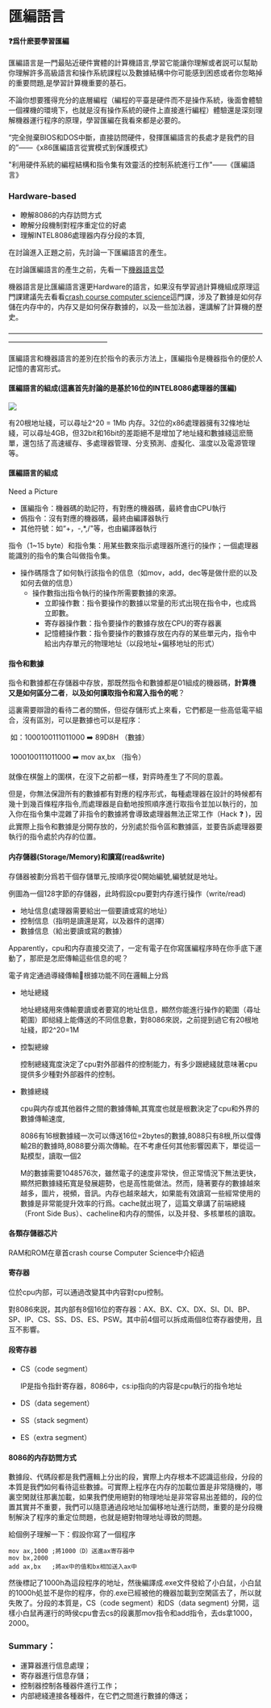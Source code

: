 # 匯編語言

#### :question:爲什麽要學習匯編

匯編語言是一門最貼近硬件實體的計算機語言,學習它能讓你理解或者説可以幫助你理解許多高級語言和操作系統課程以及數據結構中你可能感到困惑或者你忽略掉的重要問題,是學習計算機重要的基石。

不論你想要獲得充分的底層編程（編程的平臺是硬件而不是操作系統，後面會體驗一個裸機的環境下，也就是沒有操作系統的硬件上直接進行編程）體驗還是深刻理解機器運行程序的原理，學習匯編在我看來都是必要的。

“完全抛棄BIOS和DOS中斷，直接訪問硬件，發揮匯編語言的長處才是我們的目的”——《x86匯編語言從實模式到保護模式》

"利用硬件系統的編程結構和指令集有效靈活的控制系統進行工作"——《匯編語言》

### Hardware-based

- 瞭解8086的内存訪問方式
- 瞭解分段機制對程序重定位的好處
- 理解INTEL8086處理器内存分段的本質,

在討論進入正題之前，先討論一下匯編語言的產生。

在討論匯編語言的產生之前，先看一下[機器語言:smiling_imp:](https://zh.wikipedia.org/zh-hant/%E6%9C%BA%E5%99%A8%E8%AF%AD%E8%A8%80#:~:text=%E6%A9%9F%E5%99%A8%E8%AA%9E%E8%A8%80%20%EF%BC%88%20machine%20language%20%EF%BC%89%E6%98%AF%E4%B8%80%E7%A8%AE%20%E6%8C%87%E4%BB%A4%E9%9B%86%20%E7%9A%84%E9%AB%94%E7%B3%BB%E3%80%82%20%E9%80%99%E7%A8%AE%E6%8C%87%E4%BB%A4%E9%9B%86%E7%A8%B1%E7%82%BA,%EF%BC%88%20Native%20Code%20%EF%BC%89%EF%BC%8C%E9%80%99%E5%80%8B%E5%90%8D%E8%A9%9E%E6%AF%94%E8%BC%83%E5%BC%B7%E8%AA%BF%E6%9F%90%E7%A8%AE%20%E7%A8%8B%E5%BC%8F%E8%AA%9E%E8%A8%80%20%E6%88%96%20%E5%87%BD%E5%BC%8F%E5%BA%AB%20%E8%88%87%E5%9F%B7%E8%A1%8C%E5%B9%B3%E5%8F%B0%E7%9B%B8%E9%97%9C%E7%9A%84%E9%83%A8%E4%BB%BD%E3%80%82)

機器語言是比匯編語言還更Hardware的語言，如果沒有學習過計算機組成原理這門課建議先去看看[crash course computer science](https://www.bilibili.com/video/BV1EW411u7th?spm_id_from=333.337.search-card.all.click)這門課，涉及了數據是如何存儲在内存中的，内存又是如何保存數據的，以及一些加法器，還講解了計算機的歷史。

——————————————————————————————————————————————————

匯編語言和機器語言的差別在於指令的表示方法上，匯編指令是機器指令的便於人記憶的書寫形式。

#### 匯編語言的組成(這裏首先討論的是基於16位的INTEL8086處理器的匯編)

![](https://tse2-mm.cn.bing.net/th/id/OIP-C.qNrKEibuyMWcKYHPoo6uXAHaE8?pid=ImgDet&rs=1)

有20根地址綫，可以尋址2^20 = 1Mb 内存。32位的x86處理器擁有32條地址綫，可以尋址4GB，但32bit和16bit的差距絕不是增加了地址綫和數據綫這麽簡單，還包括了高速緩存、多處理器管理、分支預測、虛擬化、溫度以及電源管理等。

#### 匯編語言的組成

Need a Picture

- 匯編指令：機器碼的助記符，有對應的機器碼，最終會由CPU執行
- 僞指令：沒有對應的機器碼，最終由編譯器執行
- 其他符號：如“+，-,*,/"等，也由編譯器執行

指令（1~15 byte）和指令集：用某些數來指示處理器所進行的操作；一個處理器能識別的指令的集合叫做指令集。

- 操作碼隱含了如何執行該指令的信息（如mov，add，dec等是做什麽的以及如何去做的信息）
  - 操作數指出指令執行的操作所需要數據的來源。
    - 立即操作數：指令要操作的數據以常量的形式出現在指令中，也成爲立即數。
    - 寄存器操作數：指令要操作的數據存放在CPU的寄存器裏
    - 記憶體操作數：指令要操作的數據存放在内存的某些單元内，指令中給出内存單元的物理地址（以段地址+偏移地址的形式）

#### 指令和數據

指令和數據都在存儲器中存放，那既然指令和數據都是01組成的機器碼，**計算機又是如何區分二者**，**以及如何讀取指令和寫入指令的呢**？

這裏需要辯證的看待二者的關係，但從存儲形式上來看，它們都是一些高低電平組合，沒有區別，可以是數據也可以是程序：

​					如：1000100111011000   :arrow_right: 89D8H （數據）

​							1000100111011000   :arrow_right: mov  ax,bx （指令）

就像在棋盤上的圍棋，在沒下之前都一樣，對弈時產生了不同的意義。

但是，你無法保證所有的數據都有對應的程序形式，每種處理器在設計的時候都有幾十到幾百條程序指令,而處理器是自動地按照順序進行取指令並加以執行的，加入你在指令集中混雜了非指令的數據將會導致處理器無法正常工作（Hack :question: )，因此實際上指令和數據是分開存放的，分別處於指令區和數據區，並要告訴處理器要執行的指令處於内存的位置。

#### 内存儲器(Storage/Memory)和讀寫(read&write)

存儲器被劃分爲若干個存儲單元,按順序從0開始編號,編號就是地址。

例圖為一個128字節的存儲器，此時假設cpu要對内存進行操作（write/read)

- 地址信息(處理器需要給出一個要讀或寫的地址）
- 控制信息（指明是讀還是寫，以及器件的選擇）
- 數據信息（給出要讀或寫的數據）

Apparently，cpu和内存直接交流了，一定有電子在你寫匯編程序時在你手底下運動了，那麽是怎麽傳輸這些信息的呢？

電子肯定通過導綫傳輸:electric_plug:根據功能不同在邏輯上分爲

- 地址總綫

  地址總綫用來傳輸要讀或者要寫的地址信息，顯然你能進行操作的範圍（尋址範圍）即縂綫上能傳送的不同信息數，對8086來説，之前提到過它有20根地址綫，即2^20=1M

- 控製總線

  控制總綫寬度決定了cpu對外部器件的控制能力，有多少跟總綫就意味著cpu提供多少種對外部器件的控制。

- 數據總綫

  cpu與内存或其他器件之間的數據傳輸,其寬度也就是根數決定了cpu和外界的數據傳輸速度,

  8086有16根數據綫一次可以傳送16位=2bytes的數據,8088只有8根,所以儅傳輸2B的數據時,8088要分兩次傳輸。在不考慮任何其他影響因素下，單從這一點模型，讀取一個2

  M的數據需要1048576次，雖然電子的速度非常快，但正常情況下無法更快，顯然把數據綫拓寬是發展趨勢，也是高性能做法。然而，隨著要存的數據越來越多，圖片，視頻，音訊。内存也越來越大，如果能有效讀寫一些經常使用的數據是非常能提升效率的行爲。cache就出現了，這篇文章講了前端總綫（Front Side Bus）、cacheline和内存的關係，以及并發、多核單核的讀取。

#### 各類存儲器芯片

RAM和ROM在章首crash course Computer Science中介紹過

#### 寄存器

位於cpu内部，可以通過改變其中内容對cpu控制。

對8086來説，其内部有8個16位的寄存器：AX、BX、CX、DX、SI、DI、BP、SP、IP、CS、SS、DS、ES、PSW。其中前4個可以拆成兩個8位寄存器使用，且互不影響。

#### 段寄存器

- CS（code segment）

  IP是指令指針寄存器，8086中，cs:ip指向的内容是cpu執行的指令地址

- DS（data segement）

- SS（stack segment）

- ES（extra segment）

#### 8086的内存訪問方式

數據段、代碼段都是我們邏輯上分出的段，實際上内存根本不認識這些段，分段的本質是我們如何看待這些數據。可實際上程序在内存的加載位置是非常隨機的，哪裏空閑就往那裏加載，如果我們使用絕對的物理地址是非常容易出差錯的，段的位置其實并不重要，我們可以隨意通過段地址加偏移地址進行訪問，重要的是分段機制解決了程序的重定位問題，也就是絕對物理地址導致的問題。

給個例子理解一下：假設你寫了一個程序

```assembly
mov ax,1000 ;將1000（D）送進ax寄存器中
mov bx,2000
add ax,bx   ;將ax中的值和bx相加送入ax中
```

 然後標記了1000h為這段程序的地址，然後編譯成.exe文件發給了小白鼠，小白鼠的1000h処並不是你的程序，你的.exe已經被他的機器加載到空閑區去了，所以就失敗了。分段的本質是，CS（code segment）和DS（data segment) 分開，這樣小白鼠再運行的時侯cpu會去cs的段裏那mov指令和add指令，去ds拿1000，2000。

### Summary：

- 運算器進行信息處理；
- 寄存器進行信息存儲；
- 控制器控制各種器件進行工作；
- 内部總綫連接各種器件，在它們之間進行數據的傳送；
